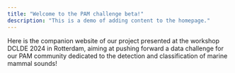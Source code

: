 ```yaml
---
title: "Welcome to the PAM challenge beta!"
description: "This is a demo of adding content to the homepage."
---
```



Here is the companion website of our project presented at the workshop DCLDE 2024 in Rotterdam, aiming at pushing forward a data challenge for our PAM community dedicated to the detection and classification of marine mammal sounds!


